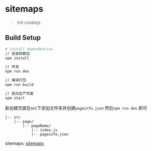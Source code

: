 # sitemaps

> init createjs

## Build Setup

``` bash
# install dependencies
// 安装依赖包
npm install

// 开发
npm run dev

// 编译打包
npm run build

// 启动生产页面
npm start
```
新创建页面在src下添加文件夹并创建```pageinfo.json``` 然后```npm run dev``` 即可
```
|-- src
    |-- page/
        |-- pageName/
            |-- index.js
            |-- pageinfo.json
```

sitemaps: [sitemaps](http://47.105.62.221/sitemaps/dist/mobile/index.html)
